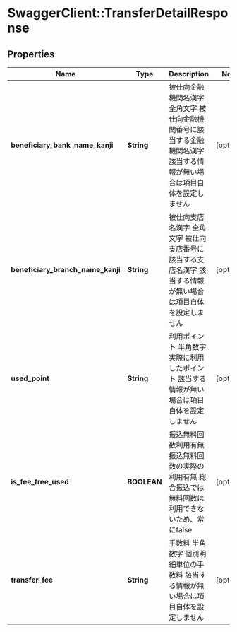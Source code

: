 # SwaggerClient::TransferDetailResponse

## Properties
Name | Type | Description | Notes
------------ | ------------- | ------------- | -------------
**beneficiary_bank_name_kanji** | **String** | 被仕向金融機関名漢字 全角文字 被仕向金融機関番号に該当する金融機関名漢字 該当する情報が無い場合は項目自体を設定しません  | [optional] 
**beneficiary_branch_name_kanji** | **String** | 被仕向支店名漢字 全角文字 被仕向支店番号に該当する支店名漢字 該当する情報が無い場合は項目自体を設定しません  | [optional] 
**used_point** | **String** | 利用ポイント 半角数字 実際に利用したポイント 該当する情報が無い場合は項目自体を設定しません  | [optional] 
**is_fee_free_used** | **BOOLEAN** | 振込無料回数利用有無 振込無料回数の実際の利用有無 総合振込では無料回数は利用できないため、常にfalse  | [optional] 
**transfer_fee** | **String** | 手数料 半角数字 個別明細単位の手数料 該当する情報が無い場合は項目自体を設定しません  | [optional] 


